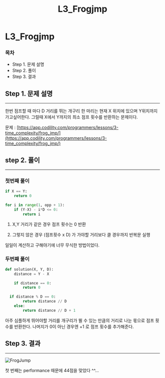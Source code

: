 ﻿---  
title:  "L3_Frogjmp"  
  
categories:  
 - Codility
tags:  
 - Study, Codility
 
---

# L3_Frogjmp
### 목차

-  Step 1. 문제 설명
-  Step 2. 풀이
-  Step 3. 결과

## Step 1. 문제 설명
---
한번 점프할 때 마다 D 거리를 뛰는 개구리 한 마리는 현재 X 위치에 있으며 Y위치까지 가고싶어한다. 그럴때 X에서 Y까지의 최소 점프 횟수를 반환하는 문제이다.

문제 :
[https://app.codility.com/programmers/lessons/3-time_complexity/frog_jmp/](https://app.codility.com/programmers/lessons/3-time_complexity/frog_jmp/) 


## step 2. 풀이
---

### 첫번째 풀이

```python
if X == Y:  
    return 0  
  
for i in range(1, opp + 1):  
    if (Y-X) - i*D <= 0:  
        return i
```

1. X,Y 거리가 같은 경우 점프 횟수는 0 반환

2. 그렇지 않은 경우 (점프횟수 x D) 가 가야할 거리보다 클 경우까지 반복문 실행

일일이 계산하고 구해야기에 너무 무식한 방법이었다. 

### 두번째 풀이

```python
def solution(X, Y, D):  
    distance = Y - X  
  
    if distance == 0:  
        return 0  
  
  if distance % D == 0:  
        return distance // D  
    else:  
        return distance // D + 1
```
아주 심플하게 뛰어야할 거리를 개구리가 뛸 수 있는 만큼의 거리로 나눈 몫으로 점프 횟수를 반환한다. 나머지가 0이 아닌 경우엔 +1 로 점프 횟수를 추가해준다.


## Step 3. 결과
---
![FrogJump](https://user-images.githubusercontent.com/59912557/76526034-43a30400-64b0-11ea-9c70-f335e88ecaa8.PNG)

첫 번째는 performance 때문에 44점을 맞았다 ^^...
